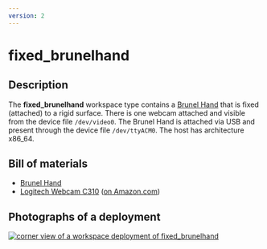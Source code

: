 ```yaml
---
version: 2
---
```


# fixed_brunelhand

## Description

The **fixed_brunelhand** workspace type contains a [Brunel
Hand](https://openbionicslabs.com/shop/brunel-hand) that is fixed (attached) to
a rigid surface.  There is one webcam attached and visible from the device file
`/dev/video0`.  The Brunel Hand is attached via USB and
present through the device file `/dev/ttyACM0`.  The host has architecture
x86_64.


## Bill of materials

* [Brunel Hand](https://openbionicslabs.com/shop/brunel-hand)
* [Logitech Webcam C310](https://www.logitech.com/en-us/product/hd-webcam-c310) ([on Amazon.com](https://www.amazon.com/gp/product/B003LVZO8S/))


## Photographs of a deployment

[![corner view of a workspace deployment of fixed_brunelhand](figures/480px-fixed_brunelhand_example_cornernview.png)](figures/fixed_brunelhand_example_cornernview.png)
